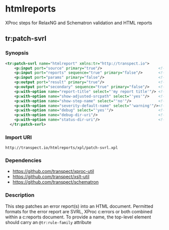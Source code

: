 # htmlreports
XProc steps for RelaxNG and Schematron validation and HTML reports

## tr:patch-svrl

### Synopsis

```xml
<tr:patch-svrl name="htmlreport" xmlns:tr="http://transpect.io">
    <p:input port="source" primary="true"/>                         <!-- HTML document with @srcpath attributes -->
    <p:input port="reports" sequence="true" primary="false"/>       <!-- reports as c:errors and svrl:schematron-output -->
    <p:input port="params" primary="false"/>                        <!-- parameters, expects a c:param-set -->
    <p:output port="result" primary="true"/>                        <!-- HTML report -->
    <p:output port="secondary" sequence="true" primary="false"/>    <!-- collected messages as tr:message -->
    <p:with-option name="report-title" select="'my report title'"/> <!-- 'xs:string' -->
    <p:with-option name="show-adjusted-srcpath" select="'yes'"/>    <!-- 'yes'|'no' -->
    <p:with-option name="show-step-name" select="'no'"/>            <!-- 'yes'|'no' -->
    <p:with-option name="severity-default-name" select="'warning'"/><!-- xs:string -->
    <p:with-option name="debug" select="'yes'"/>                    <!-- 'yes'|'no' -->
    <p:with-option name="debug-dir-uri"/>                           <!-- URI -->
    <p:with-option name="status-dir-uri"/>                          <!-- URI -->
  </tr:patch-svrl>
```

### Import URI

`http://transpect.io/htmlreports/xpl/patch-svrl.xpl`

### Dependencies

* https://github.com/transpect/xproc-util
* https://github.com/transpect/xslt-util
* https://github.com/transpect/schematron

### Description

This step patches an error report(s) into an HTML document. Permitted formats for the error report are SVRL, XProc c:errors or both combined within a c:reports document. To provide a name, the top-level element should carry an `@tr:rule-family` attribute

